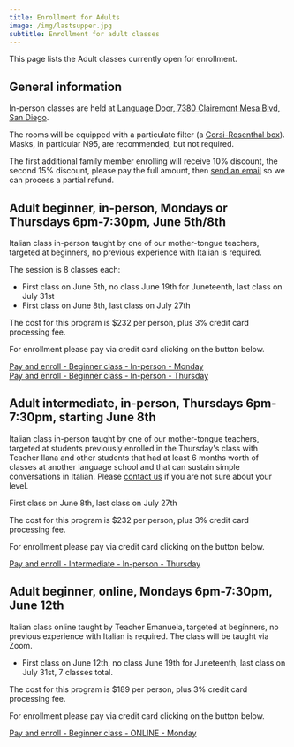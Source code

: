 ```yaml
---
title: Enrollment for Adults
image: /img/lastsupper.jpg
subtitle: Enrollment for adult classes
---
```


This page lists the Adult classes currently open for enrollment.

## General information

In-person classes are held at [Language Door, 7380 Clairemont Mesa Blvd, San Diego](https://goo.gl/maps/vCotwAoBbYNpx8vV9).

The rooms will be equipped with a particulate filter (a [Corsi-Rosenthal box](https://en.wikipedia.org/wiki/Corsi%E2%80%93Rosenthal_Box)). Masks, in particular N95, are recommended, but not required.

The first additional family member enrolling will receive 10% discount, the second 15% discount, please pay the full amount, then [send an email](https://www.italianschoolsd.com/contact/) so we can process a partial refund.

## Adult beginner, in-person, Mondays or Thursdays 6pm-7:30pm, June 5th/8th

Italian class in-person taught by one of our mother-tongue teachers, targeted at beginners, no previous experience with Italian is required.

The session is 8 classes each:

* First class on June 5th, no class June 19th for Juneteenth, last class on July 31st
* First class on June 8th, last class on July 27th

The cost for this program is $232 per person, plus 3% credit card processing fee.

For enrollment please pay via credit card clicking on the button below.

<div class="tc">
<a href="https://link.waveapps.com/2ktaag-fk2ugq" class="btn raise">Pay and enroll - Beginner class - In-person - Monday</a>
</div>

<div class="tc">
<a href="https://link.waveapps.com/y6f3hk-8jsbpk" class="btn raise">Pay and enroll - Beginner class - In-person - Thursday</a>
</div>

## Adult intermediate, in-person, Thursdays 6pm-7:30pm, starting June 8th

Italian class in-person taught by one of our mother-tongue teachers, targeted at students previously enrolled in the Thursday's class with Teacher Ilana and other students that had at least 6 months worth of classes at another language school and that can sustain simple conversations in Italian. Please [contact us](https://www.italianschoolsd.com/contact/) if you are not sure about your level.

First class on June 8th, last class on July 27th

The cost for this program is $232 per person, plus 3% credit card processing fee.

For enrollment please pay via credit card clicking on the button below.

<div class="tc">
<a href="https://link.waveapps.com/9g944y-93w2bx" class="btn raise">Pay and enroll - Intermediate - In-person - Thursday</a>
</div>


## Adult beginner, online, Mondays 6pm-7:30pm, June 12th

Italian class online taught by Teacher Emanuela, targeted at beginners, no previous experience with Italian is required. The class will be taught via Zoom.

* First class on June 12th, no class June 19th for Juneteenth, last class on July 31st, 7 classes total.

The cost for this program is $189 per person, plus 3% credit card processing fee.

For enrollment please pay via credit card clicking on the button below.

<div class="tc">
<a href="https://link.waveapps.com/tenm4v-dtwqrm" class="btn raise">Pay and enroll - Beginner class - ONLINE - Monday</a>
</div>
